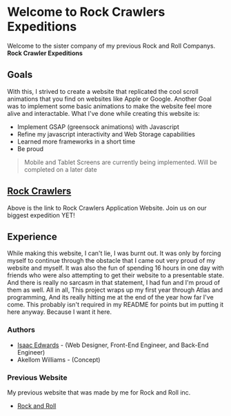 # Welcome to Rock Crawlers Expeditions

Welcome to the sister company of my previous Rock and Roll Companys. **Rock Crawler Expeditions**

## Goals

With this, I strived to create a website that replicated the cool scroll animations that you find on websites like Apple or Google. Another Goal was to implement some basic animations to make the website
feel more alive and interactable. What I've done while creating this website is:

- Implement GSAP (greensock animations) with Javascript
- Refine my javascript interactivity and Web Storage capabilities
- Learned more frameworks in a short time
- Be proud

> Mobile and Tablet Screens are currently being implemented. Will be completed on a later date

## [Rock Crawlers](https://dtbissy.github.io/atlas-T3-final/landing.html)

Above is the link to Rock Crawlers Application Website. Join us on our biggest expedition YET!

## Experience

While making this website, I can't lie, I was burnt out. It was only by forcing myself to continue through the obstacle that I came out very proud of my website and myself. It was also the fun of spending 16 hours in one day with friends who were also attempting to get their website to a presentable state. And there is really no sarcasm in that statement, I had fun and I'm proud of them as well. All in all, This project wraps up my first year through Atlas and programming, And its really hitting me at the end of the year how far I've come. This probably isn't required in my README for points but im putting it here anyway. Because I want it here.

### Authors

- [Isaac Edwards](https://issybizzy.github.io/atlas-T3-final/landing.html) - (Web Designer, Front-End Engineer, and Back-End Engineer)
- Akellom Williams - (Concept)

### Previous Website

My previous website that was made by me for Rock and Roll inc.

- [Rock and Roll](https://dtbissy.github.io/atlas-bootstrap/)
